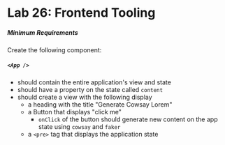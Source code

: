 # Lab 26: Frontend Tooling

##### Minimum Requirements
Create the following component:

##### `<App />`
* should contain the entire application's view and state
* should have a property on the state called `content`
* should create a view with the following display
  * a heading with the title "Generate Cowsay Lorem"
  * a Button that displays "click me"
    * `onClick` of the button should generate new content on the app state using `cowsay` and `faker`
  * a `<pre>` tag that displays the application state